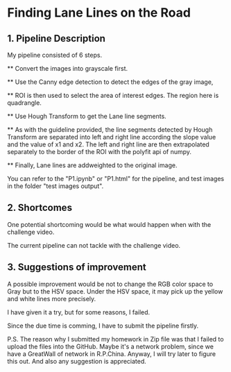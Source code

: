 # Finding Lane Lines on the Road

## 1. Pipeline Description
My pipeline consisted of 6 steps. 

** Convert the images into grayscale first.

** Use the Canny edge detection to detect the edges of the gray image, 

** ROI is then used to select the area of interest edges. The region here is quadrangle.

** Use Hough Transform to get the Lane line segments.

** As with the guideline provided, the line segments detected by Hough Transform are 
separated into left and right line according the slope value and the value of x1 and x2. 
The left and right line are then extrapolated separately to the border of the ROI with 
the polyfit api of numpy.

** Finally, Lane lines are  addweighted to the original image.

You can refer to the "P1.ipynb" or "P1.html" for the pipeline, and test images in the folder "test images output".

## 2. Shortcomes
One potential shortcoming would be what would happen when with the challenge video. 

The current pipeline can not tackle with the challenge video.

## 3. Suggestions of improvement
A possible improvement would be not to change the RGB color space to Gray but to 
the HSV space. Under the HSV space, it may pick up the yellow and white lines more
precisely.

I have given it a try, but for some reasons, I failed.

Since the due time is comming, I have to submit the pipeline firstly.

P.S. The reason why I submitted my homework in Zip file was that I failed to upload the files into the GitHub.
Maybe it's a network problem, since we have a GreatWall of network in R.P.China.
Anyway, I will try later to figure this out.
And also any suggestion is appreciated.
